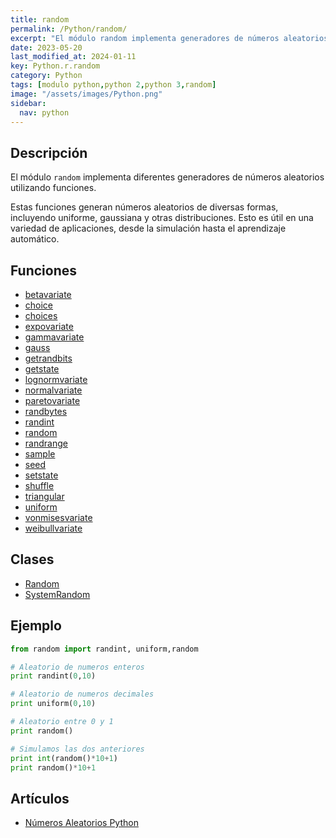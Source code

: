 ```yaml
---
title: random
permalink: /Python/random/
excerpt: "El módulo random implementa generadores de números aleatorios para Python, útiles en simulación y aprendizaje automático."
date: 2023-05-20
last_modified_at: 2024-01-11
key: Python.r.random
category: Python
tags: [modulo python,python 2,python 3,random]
image: "/assets/images/Python.png"
sidebar:
  nav: python
---
```


## Descripción


El módulo `random` implementa diferentes generadores de números aleatorios utilizando funciones.


Estas funciones generan números aleatorios de diversas formas, incluyendo uniforme, gaussiana y otras distribuciones. Esto es útil en una variedad de aplicaciones, desde la simulación hasta el aprendizaje automático.


## Funciones

- [betavariate](/Python/random/betavariate/)
- [choice](/Python/random/choice/)
- [choices](/Python/random/choices/)
- [expovariate](/Python/random/expovariate/)
- [gammavariate](/Python/random/gammavariate/)
- [gauss](/Python/random/gauss/)
- [getrandbits](/Python/random/getrandbits/)
- [getstate](/Python/random/getstate/)
- [lognormvariate](/Python/random/lognormvariate/)
- [normalvariate](/Python/random/normalvariate/)
- [paretovariate](/Python/random/paretovariate/)
- [randbytes](/Python/random/randbytes/)
- [randint](/Python/random/randint/)
- [random](/Python/random/random/)
- [randrange](/Python/random/randrange/)
- [sample](/Python/random/sample/)
- [seed](/Python/random/seed/)
- [setstate](/Python/random/setstate/)
- [shuffle](/Python/random/shuffle/)
- [triangular](/Python/random/triangular/)
- [uniform](/Python/random/uniform/)
- [vonmisesvariate](/Python/random/vonmisesvariate/)
- [weibullvariate](/Python/random/weibullvariate/)

## Clases

- [Random](/Python/random/Random/)
- [SystemRandom](/Python/random/SystemRandom/)

## Ejemplo


```python
from random import randint, uniform,random

# Aleatorio de numeros enteros
print randint(0,10)

# Aleatorio de numeros decimales
print uniform(0,10)

# Aleatorio entre 0 y 1
print random()

# Simulamos las dos anteriores
print int(random()*10+1)
print random()*10+1
```


## Artículos

- [Números Aleatorios Python](https://lineadecodigo.com/python/numeros-aleatorios-python/)
